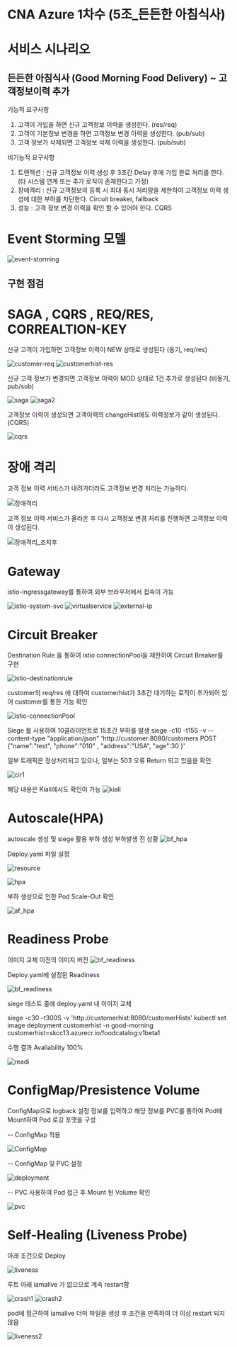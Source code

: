 # CNA Azure 1차수 (5조_든든한 아침식사)

# 서비스 시나리오

## 든든한 아침식사 (Good Morning Food Delivery) ~ 고객정보이력 추가

기능적 요구사항

1. 고객이 가입을 하면 신규 고객정보 이력을 생성한다. (res/req)
1. 고객이 기본정보 변경을 하면 고객정보 변경 이력을 생성한다. (pub/sub)
1. 고객 정보가 삭제되면 고객정보 삭제 이력을 생성한다. (pub/sub)

비기능적 요구사항

1. 트랜잭션
    : 신규 고객정보 이력 생성 후 3초간 Delay 후에 가입 완료 처리를 한다. (타 시스템 연계 또는 추가 로직이 존재한다고 가정)
1. 장애격리
    : 신규 고객정보의 등록 시 최대 동시 처리량을 제한하여 고객정보 이력 생성에 대한 부하를 차단한다.  Circuit breaker, fallback
1. 성능
    : 고객 정보 변경 이력을 확인 할 수 있어야 한다. CQRS


# Event Storming 모델
 ![event-storming](https://user-images.githubusercontent.com/38008563/105314482-80c44080-5c01-11eb-8dd1-ce6726188498.png)

## 구현 점검

# SAGA , CQRS , REQ/RES, CORREALTION-KEY

신규 고객이 가입하면 고객정보 이력이 NEW 상태로 생성된다 (동기, req/res)

![customer-req](https://user-images.githubusercontent.com/38008563/105272559-f4078b80-5bdc-11eb-81df-782b9cac1f28.png)
![customerhist-res](https://user-images.githubusercontent.com/38008563/105274431-83626e00-5be0-11eb-8391-b825f54d2082.png)

신규 고객 정보가 변경되면 고객정보 이력이 MOD 상태로 1건 추가로 생성된다 (비동기, pub/sub)

![saga](https://user-images.githubusercontent.com/38008563/105278153-3f736700-5be8-11eb-848a-0c038a28a95e.png)
![saga2](https://user-images.githubusercontent.com/38008563/105278062-1226b900-5be8-11eb-8979-0100e781963c.png)


고객정보 이력이 생성되면 고객이력의 changeHist에도 이력정보가 같이 생성된다. (CQRS)

![cqrs](https://user-images.githubusercontent.com/38008563/105280034-3a181b80-5bec-11eb-98d9-a4a526e7b5fa.png)


# 장애 격리

고객 정보 이력 서비스가 내려가더라도 고객정보 변경 처리는 가능하다.

![장애격리](https://user-images.githubusercontent.com/38008563/105280560-63857700-5bed-11eb-984f-ffd59d2b4c6b.png)

고객 정보 이력 서비스가 올라온 후 다시 고객정보 변경 처리를 진행하면 고객정보 이력이 생성된다.

![장애격리_조치후](https://user-images.githubusercontent.com/38008563/105280872-28d00e80-5bee-11eb-86c4-e9866013a6b9.png)


# Gateway

istio-ingressgateway를 통하여 외부 브라우저에서 접속이 가능

![istio-system-svc](https://user-images.githubusercontent.com/38008563/105280951-62087e80-5bee-11eb-9a2c-49ee51886f37.png)
![virtualservice](https://user-images.githubusercontent.com/38008563/105282966-d34a3080-5bf2-11eb-86f5-afcc6d7290cd.png)
![external-ip](https://user-images.githubusercontent.com/38008563/105282729-50c17100-5bf2-11eb-9f8a-cb031ec30647.png)

# Circuit Breaker

Destination Rule 을 통하여 istio connectionPool을 제한하여 Circuit Breaker를 구현

![istio-destinationrule](https://user-images.githubusercontent.com/38008563/105283110-22906100-5bf3-11eb-807a-3e7cdbd3e565.png)

customer의 req/res 에 대하여 customerhist가 3초간 대기하는 로직이 추가되어 있어 customer를 통한 기능 확인

![istio-connectionPool](https://user-images.githubusercontent.com/38008563/105240526-6f9f1380-5bb0-11eb-96d4-249cf1b6cbcb.png)


Siege 를 사용하여 10클라이언트로 15초간 부하를 발생
siege -c10 -t15S -v --content-type "application/json" 'http://customer:8080/customers POST {"name":"test", "phone":"010" , "address":"USA", "age":30 }'

일부 트래픽은 정상처리되고 있으나, 일부는 503 오류 Return 되고 있음을 확인

![cir1](https://user-images.githubusercontent.com/38008563/105284235-6c7a4680-5bf5-11eb-8010-b8732c07d4f5.png)

해당 내용은 Kiali에서도 확인이 가능
![kiali](https://user-images.githubusercontent.com/38008563/105283982-e3fba600-5bf4-11eb-8e26-4ba503e1c7d9.png)

# Autoscale(HPA)
autoscale 생성 및 siege 활용 부하 생성
부하발생 전 상황
![bf_hpa](https://user-images.githubusercontent.com/38008563/105285899-a6991780-5bf8-11eb-8e6f-5d8215adf6d6.png)

Deploy.yaml 파일 설정

![resource](https://user-images.githubusercontent.com/38008563/105284399-b105e200-5bf5-11eb-9539-1b7b8fd49ea0.png)


![hpa](https://user-images.githubusercontent.com/38008563/105285771-6c2f7a80-5bf8-11eb-814b-3ffa1e396431.png)

부하 생성으로 인한 Pod Scale-Out 확인

![af_hpa](https://user-images.githubusercontent.com/38008563/105286025-df38f100-5bf8-11eb-828b-4174eb900023.png)


# Readiness Probe

이미지 교체 이전의 이미지 버전
![bf_readiness](https://user-images.githubusercontent.com/38008563/105287113-e2cd7780-5bfa-11eb-8d34-0707544e7f44.png)

Deploy.yaml에 설정된 Readiness

![bf_readiness](https://user-images.githubusercontent.com/38008563/105288780-4eafe000-5bfb-11eb-8ca5-099cb243016e.png)

siege 테스트 중에 deploy.yaml 내 이미지 교체

siege -c30 -t300S -v 'http://customerhist:8080/customerHists'
kubectl set image deployment customerhist -n good-morning customerhist=skcc13.azurecr.io/foodcatalog:v1beta1

수행 결과 Avaliability 100%

![readi](https://user-images.githubusercontent.com/38008563/105294473-ba467d00-5bfc-11eb-8ea4-67bd528de4a8.png)

# ConfigMap/Presistence Volume
ConfigMap으로 logback 설정 정보를 입력하고 해당 정보를 PVC를 통하여 Pod에 Mount하여 Pod 로깅 포맷을 구성

-- ConfigMap 적용

![ConfigMap](https://user-images.githubusercontent.com/38008563/105241495-1b486380-5bb1-11eb-8176-6c9c6f68ee6d.png)

-- ConfigMap 및 PVC 설정

![deployment](https://user-images.githubusercontent.com/38008563/105245260-f524c280-5bb4-11eb-9c1b-709106d43ffb.png)

-- PVC 사용하여 Pod 접근 후 Mount 된 Volume 확인

![pvc](https://user-images.githubusercontent.com/38008563/105298114-9a638900-5bfd-11eb-9fdf-fa94b8da9cca.png)

# Self-Healing (Liveness Probe)

아래 조건으로 Deploy

![liveness](https://user-images.githubusercontent.com/38008563/105302774-ba477c80-5bfe-11eb-9251-4fb5d8050f5c.png)

루트 아래 iamalive 가 없으므로 계속 restart함

![crash1](https://user-images.githubusercontent.com/38008563/105306926-b536fd00-5bff-11eb-9dba-1954779b3c6a.png)
![crash2](https://user-images.githubusercontent.com/38008563/105306254-8caf0300-5bff-11eb-93bc-cfa6c4b3e1f3.png)

 pod에 접근하여 iamalive 더미 파일을 생성 후 조건을 만족하여 더 이상 restart 되지 않음

![liveness2](https://user-images.githubusercontent.com/38008563/105311484-c9c7c500-5c00-11eb-9856-8a76c151a152.png)
